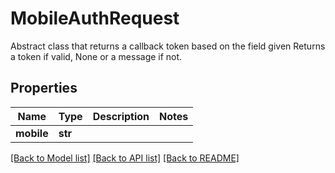 # MobileAuthRequest

Abstract class that returns a callback token based on the field given Returns a token if valid, None or a message if not.

## Properties
Name | Type | Description | Notes
------------ | ------------- | ------------- | -------------
**mobile** | **str** |  | 

[[Back to Model list]](../README.md#documentation-for-models) [[Back to API list]](../README.md#documentation-for-api-endpoints) [[Back to README]](../README.md)


